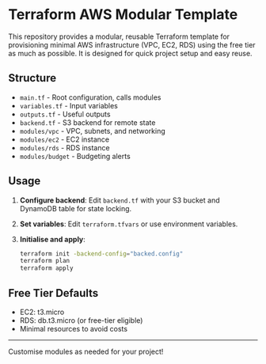 # Terraform AWS Modular Template

This repository provides a modular, reusable Terraform template for provisioning
minimal AWS infrastructure (VPC, EC2, RDS) using the free tier as much as
possible. It is designed for quick project setup and easy reuse.

## Structure

- `main.tf` - Root configuration, calls modules
- `variables.tf` - Input variables
- `outputs.tf` - Useful outputs
- `backend.tf` - S3 backend for remote state
- `modules/vpc` - VPC, subnets, and networking
- `modules/ec2` - EC2 instance
- `modules/rds` - RDS instance
- `modules/budget` - Budgeting alerts

## Usage

1. **Configure backend**: Edit `backend.tf` with your S3 bucket and DynamoDB table for state locking.
2. **Set variables**: Edit `terraform.tfvars` or use environment variables.
3. **Initialise and apply**:

   ```sh
   terraform init -backend-config="backed.config"
   terraform plan
   terraform apply
   ```

## Free Tier Defaults

- EC2: t3.micro
- RDS: db.t3.micro (or free-tier eligible)
- Minimal resources to avoid costs

---

Customise modules as needed for your project!

